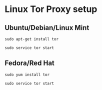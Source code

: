 # Linux Tor Proxy setup

## Ubuntu/Debian/Linux Mint

```
sudo apt-get install tor

sudo service tor start
```

## Fedora/Red Hat

```
sudo yum install tor

sudo service tor start
```
